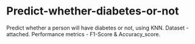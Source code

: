 # Predict-whether-diabetes-or-not
Predict whether a person will have diabetes or not, using KNN.
Dataset - attached.
Performance metrics - F1-Score & Accuracy_score.
